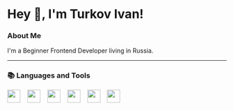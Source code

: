 # Hey 👋, I'm Turkov Ivan!

### About Me

I'm a Beginner Frontend Developer living in Russia.

---

### 📚 Languages and Tools

<div>
  <img height="30" src="https://cdn.jsdelivr.net/gh/devicons/devicon@latest/icons/javascript/javascript-original.svg" />
  <img width="8" />
  <img height="30" src="https://cdn.jsdelivr.net/gh/devicons/devicon@latest/icons/html5/html5-original.svg" />
  <img width="8" />
  <img height="30" src="https://cdn.jsdelivr.net/gh/devicons/devicon@latest/icons/css3/css3-original.svg" />
  <img width="8" />
  <img height="30" src="https://cdn.jsdelivr.net/gh/devicons/devicon@latest/icons/sass/sass-original.svg" />
  <img width="8" />
  <img height="30" src="https://cdn.jsdelivr.net/gh/devicons/devicon@latest/icons/git/git-original.svg" />
  <img width="8" />
  <img height="30" src="https://cdn.jsdelivr.net/gh/devicons/devicon@latest/icons/github/github-original.svg" />
</div>
